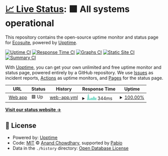 # [📈 Live Status](https://status.ecosuite.io): <!--live status--> **🟩 All systems operational**

This repository contains the open-source uptime monitor and status page for [Ecosuite](https://ecosuite.io), powered by [Upptime](https://github.com/upptime/upptime).

[![Uptime CI](https://github.com/ecosuite/status-page/workflows/Uptime%20CI/badge.svg)](https://github.com/ecosuite/status-page/actions?query=workflow%3A%22Uptime+CI%22)
[![Response Time CI](https://github.com/ecosuite/status-page/workflows/Response%20Time%20CI/badge.svg)](https://github.com/ecosuite/status-page/actions?query=workflow%3A%22Response+Time+CI%22)
[![Graphs CI](https://github.com/ecosuite/status-page/workflows/Graphs%20CI/badge.svg)](https://github.com/ecosuite/status-page/actions?query=workflow%3A%22Graphs+CI%22)
[![Static Site CI](https://github.com/ecosuite/status-page/workflows/Static%20Site%20CI/badge.svg)](https://github.com/ecosuite/status-page/actions?query=workflow%3A%22Static+Site+CI%22)
[![Summary CI](https://github.com/ecosuite/status-page/workflows/Summary%20CI/badge.svg)](https://github.com/ecosuite/status-page/actions?query=workflow%3A%22Summary+CI%22)

With [Upptime](https://upptime.js.org), you can get your own unlimited and free uptime monitor and status page, powered entirely by a GitHub repository. We use [Issues](https://github.com/ecosuite/status-page/issues) as incident reports, [Actions](https://github.com/ecosuite/status-page/actions) as uptime monitors, and [Pages](https://status.ecosuite.io) for the status page.

<!--start: status pages-->
<!-- This summary is generated by Upptime (https://github.com/upptime/upptime) -->
<!-- Do not edit this manually, your changes will be overwritten -->
<!-- prettier-ignore -->
| URL | Status | History | Response Time | Uptime |
| --- | ------ | ------- | ------------- | ------ |
| <img alt="" src="https://icons.duckduckgo.com/ip3/app.ecosuite.io.ico" height="13"> [Web app](https://app.ecosuite.io) | 🟩 Up | [web-app.yml](https://github.com/ecosuite/status-page/commits/HEAD/history/web-app.yml) | <details><summary><img alt="Response time graph" src="./graphs/web-app/response-time-week.png" height="20"> 344ms</summary><br><a href="https://status.ecosuite.io/history/web-app"><img alt="Response time 303" src="https://img.shields.io/endpoint?url=https%3A%2F%2Fraw.githubusercontent.com%2Fecosuite%2Fstatus-page%2FHEAD%2Fapi%2Fweb-app%2Fresponse-time.json"></a><br><a href="https://status.ecosuite.io/history/web-app"><img alt="24-hour response time 297" src="https://img.shields.io/endpoint?url=https%3A%2F%2Fraw.githubusercontent.com%2Fecosuite%2Fstatus-page%2FHEAD%2Fapi%2Fweb-app%2Fresponse-time-day.json"></a><br><a href="https://status.ecosuite.io/history/web-app"><img alt="7-day response time 344" src="https://img.shields.io/endpoint?url=https%3A%2F%2Fraw.githubusercontent.com%2Fecosuite%2Fstatus-page%2FHEAD%2Fapi%2Fweb-app%2Fresponse-time-week.json"></a><br><a href="https://status.ecosuite.io/history/web-app"><img alt="30-day response time 273" src="https://img.shields.io/endpoint?url=https%3A%2F%2Fraw.githubusercontent.com%2Fecosuite%2Fstatus-page%2FHEAD%2Fapi%2Fweb-app%2Fresponse-time-month.json"></a><br><a href="https://status.ecosuite.io/history/web-app"><img alt="1-year response time 303" src="https://img.shields.io/endpoint?url=https%3A%2F%2Fraw.githubusercontent.com%2Fecosuite%2Fstatus-page%2FHEAD%2Fapi%2Fweb-app%2Fresponse-time-year.json"></a></details> | <details><summary><a href="https://status.ecosuite.io/history/web-app">100.00%</a></summary><a href="https://status.ecosuite.io/history/web-app"><img alt="All-time uptime 100.00%" src="https://img.shields.io/endpoint?url=https%3A%2F%2Fraw.githubusercontent.com%2Fecosuite%2Fstatus-page%2FHEAD%2Fapi%2Fweb-app%2Fuptime.json"></a><br><a href="https://status.ecosuite.io/history/web-app"><img alt="24-hour uptime 100.00%" src="https://img.shields.io/endpoint?url=https%3A%2F%2Fraw.githubusercontent.com%2Fecosuite%2Fstatus-page%2FHEAD%2Fapi%2Fweb-app%2Fuptime-day.json"></a><br><a href="https://status.ecosuite.io/history/web-app"><img alt="7-day uptime 100.00%" src="https://img.shields.io/endpoint?url=https%3A%2F%2Fraw.githubusercontent.com%2Fecosuite%2Fstatus-page%2FHEAD%2Fapi%2Fweb-app%2Fuptime-week.json"></a><br><a href="https://status.ecosuite.io/history/web-app"><img alt="30-day uptime 100.00%" src="https://img.shields.io/endpoint?url=https%3A%2F%2Fraw.githubusercontent.com%2Fecosuite%2Fstatus-page%2FHEAD%2Fapi%2Fweb-app%2Fuptime-month.json"></a><br><a href="https://status.ecosuite.io/history/web-app"><img alt="1-year uptime 100.00%" src="https://img.shields.io/endpoint?url=https%3A%2F%2Fraw.githubusercontent.com%2Fecosuite%2Fstatus-page%2FHEAD%2Fapi%2Fweb-app%2Fuptime-year.json"></a></details>

<!--end: status pages-->

[**Visit our status website →**](https://status.ecosuite.io)

## 📄 License

- Powered by: [Upptime](https://github.com/upptime/upptime)
- Code: [MIT](./LICENSE) © [Anand Chowdhary](https://anandchowdhary.com), supported by [Pabio](https://pabio.com)
- Data in the `./history` directory: [Open Database License](https://opendatacommons.org/licenses/odbl/1-0/)
